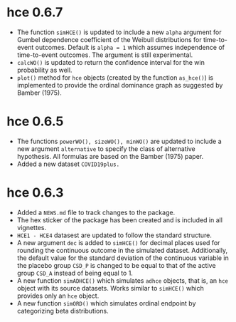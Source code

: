 # hce 0.6.7

* The function `simHCE()` is updated to include a new `alpha` argument for Gumbel dependence coefficient of the Weibull distributions for time-to-event outcomes. Default is `alpha = 1` which assumes independence of time-to-event outcomes. The argument is still experimental.
* `calcWO()` is updated to return the confidence interval for the win probability as well.
* `plot()` method for `hce` objects (created by the function `as_hce()`) is implemented to provide the ordinal dominance graph as suggested by Bamber (1975).

# hce 0.6.5

* The functions `powerWO(), sizeWO(), minWO()` are updated to include a new argument `alternative` to specify the class of alternative hypothesis. All formulas are based on the Bamber (1975) paper.
* Added a new dataset `COVID19plus.` 

# hce 0.6.3

* Added a `NEWS.md` file to track changes to the package.
* The hex sticker of the package has been created and is included in all vignettes.
* `HCE1 - HCE4` datasest are updated to follow the standard structure.
* A new argument `dec` is added to `simHCE()` for decimal places used for rounding the continuous outcome in the simulated dataset. Additionally, the default value for the standard deviation of the continuous variable in the placebo group `CSD_P` is changed to be equal to that of the active group `CSD_A` instead of being equal to 1.
* A new function `simADHCE()` which simulates `adhce` objects, that is, an `hce` object with its source datasets. Works similar to `simHCE()` which provides only an `hce` object.
* A new function `simORD()` which simulates ordinal endpoint by categorizing beta distributions.